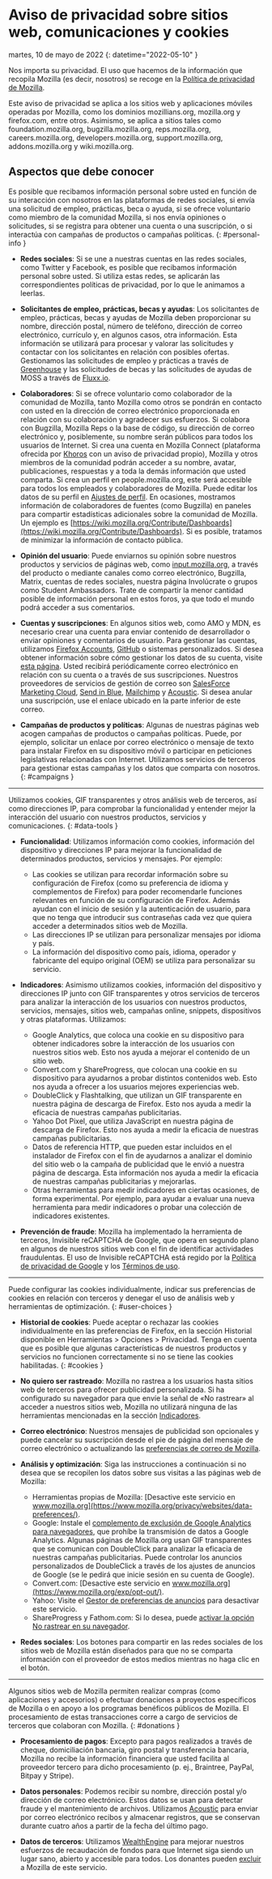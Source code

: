 ﻿# Aviso de privacidad sobre sitios web, comunicaciones y cookies

martes, 10 de mayo de 2022
{: datetime="2022-05-10" }

Nos importa su privacidad. El uso que hacemos de la información que recopila Mozilla (es decir, nosotros) se recoge en la [Política de privacidad de Mozilla](https://www.mozilla.org/privacy/).

Este aviso de privacidad se aplica a los sitios web y aplicaciones móviles operadas por Mozilla, como los dominios mozillians.org, mozilla.org y firefox.com, entre otros. Asimismo, se aplica a sitios tales como foundation.mozilla.org, bugzilla.mozilla.org, reps.mozilla.org, careers.mozilla.org, developers.mozilla.org, support.mozilla.org, addons.mozilla.org y wiki.mozilla.org.

## Aspectos que debe conocer

Es posible que recibamos información personal sobre usted en función de su interacción con nosotros en las plataformas de redes sociales, si envía una solicitud de empleo, prácticas, beca o ayuda, si se ofrece voluntario como miembro de la comunidad Mozilla, si nos envía opiniones o solicitudes, si se registra para obtener una cuenta o una suscripción, o si interactúa con campañas de productos o campañas políticas. 
{: #personal-info }

* **Redes sociales**: Si se une a nuestras cuentas en las redes sociales, como Twitter y Facebook, es posible que recibamos información personal sobre usted. Si utiliza estas redes, se aplicarán las correspondientes políticas de privacidad, por lo que le animamos a leerlas.

* **Solicitantes de empleo, prácticas, becas y ayudas**: Los solicitantes de empleo, prácticas, becas y ayudas de Mozilla deben proporcionar su nombre, dirección postal, número de teléfono, dirección de correo electrónico, currículo y, en algunos casos, otra información. Esta información se utilizará para procesar y valorar las solicitudes y contactar con los solicitantes en relación con posibles ofertas. Gestionamos las solicitudes de empleo y prácticas a través de [Greenhouse](https://www.greenhouse.io/privacy-policy) y las solicitudes de becas y las solicitudes de ayudas de MOSS a través de [Fluxx.io](https://www.fluxx.io/privacy-policy).

* **Colaboradores**: Si se ofrece voluntario como colaborador de la comunidad de Mozilla, tanto Mozilla como otros se pondrán en contacto con usted en la dirección de correo electrónico proporcionada en relación con su colaboración y agradecer sus esfuerzos. Si colabora con Bugzilla, Mozilla Reps o la base de código, su dirección de correo electrónico y, posiblemente, su nombre serán públicos para todos los usuarios de Internet. Si crea una cuenta en Mozilla Connect (plataforma ofrecida por [Khoros](https://khoros.com/privacy) con un aviso de privacidad propio), Mozilla y otros miembros de la comunidad podrán acceder a su nombre, avatar, publicaciones, respuestas y a toda la demás información que usted comparta. Si crea un perfil en people.mozilla.org, este será accesible para todos los empleados y colaboradores de Mozilla. Puede editar los datos de su perfil en [Ajustes de perfil](https://people.mozilla.org/e?section=personal-info). En ocasiones, mostramos información de colaboradores de fuentes (como Bugzilla) en paneles para compartir estadísticas adicionales sobre la comunidad de Mozilla. Un ejemplo es [https://wiki.mozilla.org/Contribute/Dashboards](https://wiki.mozilla.org/Contribute/Dashboards). Si es posible, tratamos de minimizar la información de contacto pública.

* **Opinión del usuario**: Puede enviarnos su opinión sobre nuestros productos y servicios de páginas web, como [input.mozilla.org](https://input.mozilla.org/), a través del producto o mediante canales como correo electrónico, Bugzilla, Matrix, cuentas de redes sociales, nuestra página Involúcrate o grupos como Student Ambassadors. Trate de compartir la menor cantidad posible de información personal en estos foros, ya que todo el mundo podrá acceder a sus comentarios.

* **Cuentas y suscripciones**: En algunos sitios web, como AMO y MDN, es necesario crear una cuenta para enviar contenido de desarrollador o enviar opiniones y comentarios de usuario. Para gestionar las cuentas, utilizamos [Firefox Accounts](https://www.mozilla.org/privacy/firefox/), [GitHub](https://help.github.com/en/github/site-policy/github-privacy-statement#our-use-of-cookies-and-tracking) o sistemas personalizados. Si desea obtener información sobre cómo gestionar los datos de su cuenta, visite [esta página](https://support.mozilla.org/kb/managing-account-data). Usted recibirá periódicamente correo electrónico en relación con su cuenta o a través de sus suscripciones. Nuestros proveedores de servicios de gestión de correo son [SalesForce Marketing Cloud](https://www.marketingcloud.com/privacy-policy/website-privacy-statement/), [Send in Blue](https://www.sendinblue.com/legal/privacypolicy/), [Mailchimp](https://mailchimp.com/legal/privacy/) y [Acoustic](https://acoustic.com/privacy-notice/). Si desea anular una suscripción, use el enlace ubicado en la parte inferior de este correo. 

* **Campañas de productos y políticas**: Algunas de nuestras páginas web acogen campañas de productos o campañas políticas. Puede, por ejemplo, solicitar un enlace por correo electrónico o mensaje de texto para instalar Firefox en su dispositivo móvil o participar en peticiones legislativas relacionadas con Internet. Utilizamos servicios de terceros para gestionar estas campañas y los datos que comparta con nosotros. 
{: #campaigns }

---------------------------------------

Utilizamos cookies, GIF transparentes y otros análisis web de terceros, así como direcciones IP, para comprobar la funcionalidad y entender mejor la interacción del usuario con nuestros productos, servicios y comunicaciones. 
{: #data-tools }

* **Funcionalidad**: Utilizamos información como cookies, información del dispositivo y direcciones IP para mejorar la funcionalidad de determinados productos, servicios y mensajes. Por ejemplo:
    * Las cookies se utilizan para recordar información sobre su configuración de Firefox (como su preferencia de idioma y complementos de Firefox) para poder recomendarle funciones relevantes en función de su configuración de Firefox. Además ayudan con el inicio de sesión y la autenticación de usuario, para que no tenga que introducir sus contraseñas cada vez que quiera acceder a determinados sitios web de Mozilla.
    * Las direcciones IP se utilizan para personalizar mensajes por idioma y país.
    * La información del dispositivo como país, idioma, operador y fabricante del equipo original (OEM) se utiliza para personalizar su servicio.

* **Indicadores**: Asimismo utilizamos cookies, información del dispositivo y direcciones IP junto con GIF transparentes y otros servicios de terceros para analizar la interacción de los usuarios con nuestros productos, servicios, mensajes, sitios web, campañas online, snippets, dispositivos y otras plataformas. Utilizamos:
    * Google Analytics, que coloca una cookie en su dispositivo para obtener indicadores sobre la interacción de los usuarios con nuestros sitios web. Esto nos ayuda a mejorar el contenido de un sitio web.
    * Convert.com y ShareProgress, que colocan una cookie en su dispositivo para ayudarnos a probar distintos contenidos web. Esto nos ayuda a ofrecer a los usuarios mejores experiencias web.
    * DoubleClick y Flashtalking, que utilizan un GIF transparente en nuestra página de descarga de Firefox. Esto nos ayuda a medir la eficacia de nuestras campañas publicitarias.
    * Yahoo Dot Pixel, que utiliza JavaScript en nuestra página de descarga de Firefox. Esto nos ayuda a medir la eficacia de nuestras campañas publicitarias.
    * Datos de referencia HTTP, que pueden estar incluidos en el instalador de Firefox con el fin de ayudarnos a analizar el dominio del sitio web o la campaña de publicidad que le envió a nuestra página de descarga. Esta información nos ayuda a medir la eficacia de nuestras campañas publicitarias y mejorarlas.
    * Otras herramientas para medir indicadores en ciertas ocasiones, de forma experimental. Por ejemplo, para ayudar a evaluar una nueva herramienta para medir indicadores o probar una colección de indicadores existentes.
  
* **Prevención de fraude**: Mozilla ha implementado la herramienta de terceros, Invisible reCAPTCHA de Google, que opera en segundo plano en algunos de nuestros sitios web con el fin de identificar actividades fraudulentas. El uso de Invisible reCAPTCHA está regido por la [Política de privacidad de Google](https://www.google.com/intl/policies/privacy/) y los [Términos de uso](https://policies.google.com/terms).

---------------------------------------

Puede configurar las cookies individualmente, indicar sus preferencias de cookies en relación con terceros y denegar el uso de análisis web y herramientas de optimización. 
{: #user-choices }

* **Historial de cookies**: Puede aceptar o rechazar las cookies individualmente en las preferencias de Firefox, en la sección Historial disponible en Herramientas > Opciones > Privacidad. Tenga en cuenta que es posible que algunas características de nuestros productos y servicios no funcionen correctamente si no se tiene las cookies habilitadas. 
{: #cookies }

* **No quiero ser rastreado**: Mozilla no rastrea a los usuarios hasta sitios web de terceros para ofrecer publicidad personalizada. Si ha configurado su navegador para que envíe la señal de «No rastrear» al acceder a nuestros sitios web, Mozilla no utilizará ninguna de las herramientas mencionadas en la sección [Indicadores](https://www.mozilla.org/privacy/websites/#data-tools).

* **Correo electrónico**: Nuestros mensajes de publicidad son opcionales y puede cancelar su suscripción desde el pie de página del mensaje de correo electrónico o actualizando las [preferencias de correo de Mozilla](https://www.mozilla.org/newsletter/recovery/).

* **Análisis y optimización**: Siga las instrucciones a continuación si no desea que se recopilen los datos sobre sus visitas a las páginas web de Mozilla:
    * Herramientas propias de Mozilla: [Desactive este servicio en www.mozilla.org](https://www.mozilla.org/privacy/websites/data-preferences/).
    * Google: Instale el [complemento de exclusión de Google Analytics para navegadores](https://tools.google.com/dlpage/gaoptout), que prohíbe la transmisión de datos a Google Analytics. Algunas páginas de Mozilla.org usan GIF transparentes que se comunican con DoubleClick para analizar la eficacia de nuestras campañas publicitarias. Puede controlar los anuncios personalizados de DoubleClick a través de los ajustes de anuncios de Google (se le pedirá que inicie sesión en su cuenta de Google).
    * Convert.com: [Desactive este servicio en www.mozilla.org](https://www.mozilla.org/exp/opt-out/).
    * Yahoo: Visite el [Gestor de preferencias de anuncios](https://aim.yahoo.com/aim/us/en/optout/) para desactivar este servicio.
    * ShareProgress y Fathom.com: Si lo desea, puede [activar la opción No rastrear en su navegador](https://support.mozilla.org/kb/how-do-i-turn-do-not-track-feature).

* **Redes sociales**: Los botones para compartir en las redes sociales de los sitios web de Mozilla están diseñados para que no se comparta información con el proveedor de estos medios mientras no haga clic en el botón.

---------------------------------------

Algunos sitios web de Mozilla permiten realizar compras (como aplicaciones y accesorios) o efectuar donaciones a proyectos específicos de Mozilla o en apoyo a los programas benéficos públicos de Mozilla. El procesamiento de estas transacciones corre a cargo de servicios de terceros que colaboran con Mozilla. 
{: #donations }

* **Procesamiento de pagos**: Excepto para pagos realizados a través de cheque, domiciliación bancaria, giro postal y transferencia bancaria, Mozilla no recibe la información financiera que usted facilita al proveedor tercero para dicho procesamiento (p. ej., Braintree, PayPal, Bitpay y Stripe).

* **Datos personales**: Podemos recibir su nombre, dirección postal y/o dirección de correo electrónico. Estos datos se usan para detectar fraude y el mantenimiento de archivos. Utilizamos [Acoustic](https://acoustic.com/privacy-notice/) para enviar por correo electrónico recibos y almacenar registros, que se conservan durante cuatro años a partir de la fecha del último pago. 

* **Datos de terceros**: Utilizamos [WealthEngine](https://www.wealthengine.com/wealthengine-inc-privacy-policy/) para mejorar nuestros esfuerzos de recaudación de fondos para que Internet siga siendo un lugar sano, abierto y accesible para todos. Los donantes pueden [excluir](https://app.onetrust.com/app/#/webform/4ba08202-2ede-4934-a89e-f0b0870f95f0) a Mozilla de este servicio.
